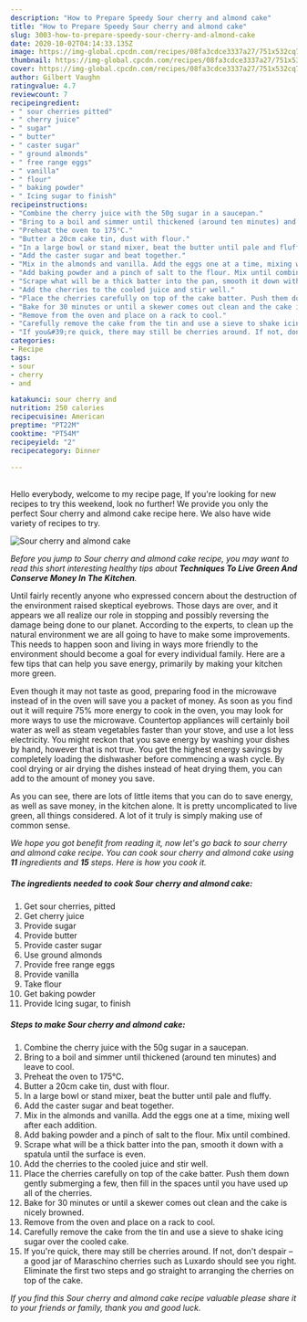 ```yaml
---
description: "How to Prepare Speedy Sour cherry and almond cake"
title: "How to Prepare Speedy Sour cherry and almond cake"
slug: 3003-how-to-prepare-speedy-sour-cherry-and-almond-cake
date: 2020-10-02T04:14:33.135Z
image: https://img-global.cpcdn.com/recipes/08fa3cdce3337a27/751x532cq70/sour-cherry-and-almond-cake-recipe-main-photo.jpg
thumbnail: https://img-global.cpcdn.com/recipes/08fa3cdce3337a27/751x532cq70/sour-cherry-and-almond-cake-recipe-main-photo.jpg
cover: https://img-global.cpcdn.com/recipes/08fa3cdce3337a27/751x532cq70/sour-cherry-and-almond-cake-recipe-main-photo.jpg
author: Gilbert Vaughn
ratingvalue: 4.7
reviewcount: 7
recipeingredient:
- " sour cherries pitted"
- " cherry juice"
- " sugar"
- " butter"
- " caster sugar"
- " ground almonds"
- " free range eggs"
- " vanilla"
- " flour"
- " baking powder"
- " Icing sugar to finish"
recipeinstructions:
- "Combine the cherry juice with the 50g sugar in a saucepan."
- "Bring to a boil and simmer until thickened (around ten minutes) and leave to cool."
- "Preheat the oven to 175°C."
- "Butter a 20cm cake tin, dust with flour."
- "In a large bowl or stand mixer, beat the butter until pale and fluffy."
- "Add the caster sugar and beat together."
- "Mix in the almonds and vanilla. Add the eggs one at a time, mixing well after each addition."
- "Add baking powder and a pinch of salt to the flour. Mix until combined."
- "Scrape what will be a thick batter into the pan, smooth it down with a spatula until the surface is even."
- "Add the cherries to the cooled juice and stir well."
- "Place the cherries carefully on top of the cake batter. Push them down gently submerging a few, then fill in the spaces until you have used up all of the cherries."
- "Bake for 30 minutes or until a skewer comes out clean and the cake is nicely browned."
- "Remove from the oven and place on a rack to cool."
- "Carefully remove the cake from the tin and use a sieve to shake icing sugar over the cooled cake."
- "If you&#39;re quick, there may still be cherries around. If not, don&#39;t despair – a good jar of Maraschino cherries such as Luxardo should see you right. Eliminate the first two steps and go straight to arranging the cherries on top of the cake."
categories:
- Recipe
tags:
- sour
- cherry
- and

katakunci: sour cherry and 
nutrition: 250 calories
recipecuisine: American
preptime: "PT22M"
cooktime: "PT54M"
recipeyield: "2"
recipecategory: Dinner

---
```

<br>
Hello everybody, welcome to my recipe page, If you're looking for new recipes to try this weekend, look no further! We provide you only the perfect Sour cherry and almond cake recipe here. We also have wide variety of recipes to try.
<br>


![Sour cherry and almond cake](https://img-global.cpcdn.com/recipes/08fa3cdce3337a27/751x532cq70/sour-cherry-and-almond-cake-recipe-main-photo.jpg)

<i>Before you jump to Sour cherry and almond cake recipe, you may want to read this short interesting healthy tips about 
<strong>Techniques To Live Green And Conserve Money In The Kitchen</strong>.</i>
</br>

Until fairly recently anyone who expressed concern about the destruction of the environment raised skeptical eyebrows. Those days are over, and it appears we all realize our role in stopping and possibly reversing the damage being done to our planet. According to the experts, to clean up the natural environment we are all going to have to make some improvements. This needs to happen soon and living in ways more friendly to the environment should become a goal for every individual family. Here are a few tips that can help you save energy, primarily by making your kitchen more green.

Even though it may not taste as good, preparing food in the microwave instead of in the oven will save you a packet of money. As soon as you find out it will require 75% more energy to cook in the oven, you may look for more ways to use the microwave. Countertop appliances will certainly boil water as well as steam vegetables faster than your stove, and use a lot less electricity. You might reckon that you save energy by washing your dishes by hand, however that is not true. You get the highest energy savings by completely loading the dishwasher before commencing a wash cycle. By cool drying or air drying the dishes instead of heat drying them, you can add to the amount of money you save.

As you can see, there are lots of little items that you can do to save energy, as well as save money, in the kitchen alone. It is pretty uncomplicated to live green, all things considered. A lot of it truly is simply making use of common sense.


<i>We hope you got benefit from reading it, now let's go back to sour cherry and almond cake recipe. You can cook sour cherry and almond cake using <strong>11</strong> ingredients and <strong>15</strong> steps. Here is how you cook it.
</i>

##### The ingredients needed to cook Sour cherry and almond cake:

1. Get  sour cherries, pitted
1. Get  cherry juice
1. Provide  sugar
1. Provide  butter
1. Provide  caster sugar
1. Use  ground almonds
1. Provide  free range eggs
1. Provide  vanilla
1. Take  flour
1. Get  baking powder
1. Provide  Icing sugar, to finish


##### Steps to make Sour cherry and almond cake:

1. Combine the cherry juice with the 50g sugar in a saucepan.
1. Bring to a boil and simmer until thickened (around ten minutes) and leave to cool.
1. Preheat the oven to 175°C.
1. Butter a 20cm cake tin, dust with flour.
1. In a large bowl or stand mixer, beat the butter until pale and fluffy.
1. Add the caster sugar and beat together.
1. Mix in the almonds and vanilla. Add the eggs one at a time, mixing well after each addition.
1. Add baking powder and a pinch of salt to the flour. Mix until combined.
1. Scrape what will be a thick batter into the pan, smooth it down with a spatula until the surface is even.
1. Add the cherries to the cooled juice and stir well.
1. Place the cherries carefully on top of the cake batter. Push them down gently submerging a few, then fill in the spaces until you have used up all of the cherries.
1. Bake for 30 minutes or until a skewer comes out clean and the cake is nicely browned.
1. Remove from the oven and place on a rack to cool.
1. Carefully remove the cake from the tin and use a sieve to shake icing sugar over the cooled cake.
1. If you&#39;re quick, there may still be cherries around. If not, don&#39;t despair – a good jar of Maraschino cherries such as Luxardo should see you right. Eliminate the first two steps and go straight to arranging the cherries on top of the cake.


<i>If you find this Sour cherry and almond cake recipe valuable please share it to your friends or family, thank you and good luck.</i>
